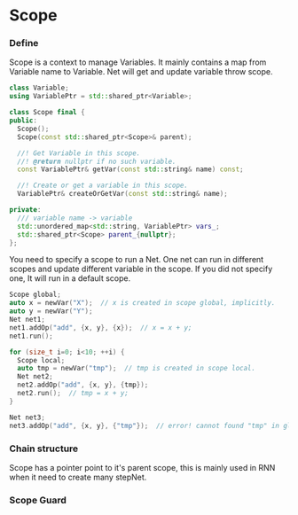 # Scope

### Define

Scope is a context to manage Variables. It mainly contains a map from Variable name to Variable. Net will get and update variable throw scope.

```cpp
class Variable;
using VariablePtr = std::shared_ptr<Variable>;

class Scope final {
public:
  Scope();
  Scope(const std::shared_ptr<Scope>& parent);

  //! Get Variable in this scope.
  //! @return nullptr if no such variable.
  const VariablePtr& getVar(const std::string& name) const;

  //! Create or get a variable in this scope.
  VariablePtr& createOrGetVar(const std::string& name);

private:
  /// variable name -> variable
  std::unordered_map<std::string, VariablePtr> vars_;
  std::shared_ptr<Scope> parent_{nullptr};
};
```

You need to specify a scope to run a Net. One net can run in different scopes and update different variable in the scope. If you did not specify one, It will run in a default scope.

```cpp
Scope global;
auto x = newVar("X");  // x is created in scope global, implicitly.
auto y = newVar("Y");
Net net1;
net1.addOp("add", {x, y}, {x});  // x = x + y;
net1.run();

for (size_t i=0; i<10; ++i) {
  Scope local;
  auto tmp = newVar("tmp");  // tmp is created in scope local.
  Net net2;
  net2.addOp("add", {x, y}, {tmp});
  net2.run();  // tmp = x + y;
}

Net net3;
net3.addOp("add", {x, y}, {"tmp"});  // error! cannot found "tmp" in global scope.

```

### Chain structure

Scope has a pointer point to it's parent scope, this is mainly used in RNN when it need to create many stepNet.


### Scope Guard
